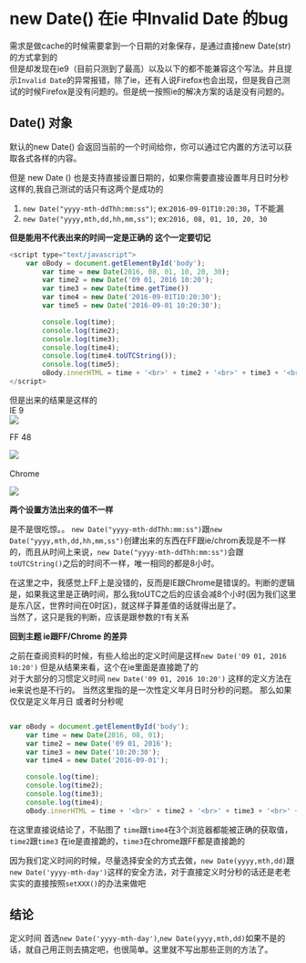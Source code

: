 # new Date() 在ie 中Invalid Date 的bug

需求是做cache的时候需要拿到一个日期的对象保存，是通过直接new Date(str)的方式拿到的  
但是却发现在ie9（目前只测到了最高）以及以下的都不能兼容这个写法。并且提示`Invalid Date`的异常报错，除了ie，还有人说Firefox也会出现，但是我自己测试的时候Firefox是没有问题的。但是统一按照ie的解决方案的话是没有问题的。

## Date() 对象
默认的new Date() 会返回当前的一个时间给你，你可以通过它内置的方法可以获取各式各样的内容。  

但是 new Date () 也是支持直接设置日期的，如果你需要直接设置年月日时分秒这样的,我自己测试的话只有这两个是成功的

1. `new Date("yyyy-mth-ddThh:mm:ss")`; ex:`2016-09-01T10:20:30`，T不能漏
1. `new Date("yyyy,mth,dd,hh,mm,ss")`; ex:`2016, 08, 01, 10, 20, 30`


**但是能用不代表出来的时间一定是正确的 这个一定要切记**

```js
<script type="text/javascript">
    var oBody = document.getElementById('body');
        var time = new Date(2016, 08, 01, 10, 20, 30);
        var time2 = new Date('09 01, 2016 10:20');
        var time3 = new Date(time.getTime())
        var time4 = new Date('2016-09-01T10:20:30');
        var time5 = new Date('2016-09-01 10:20:30');

        console.log(time);
        console.log(time2);
        console.log(time3);
        console.log(time4);
        console.log(time4.toUTCString());
        console.log(time5);
        oBody.innerHTML = time + '<br>' + time2 + '<br>' + time3 + '<br>' + time4 + '<br>' + time4.toUTCString() + '<br>' + time5;
</script>
```
但是出来的结果是这样的  
IE 9  
![](https://github.com/semi-xi/blog/raw/master/newDate/src/img/ie.png)  
  
FF 48  
  
![](https://github.com/semi-xi/blog/raw/master/newDate/src/img/ff.png)    
  
Chrome  

![](https://github.com/semi-xi/blog/raw/master/newDate/src/img/chrome.png)  

**两个设置方法出来的值不一样**

是不是很吃惊。。
`new Date("yyyy-mth-ddThh:mm:ss")`跟`new Date("yyyy,mth,dd,hh,mm,ss")`创建出来的东西在FF跟ie/chrom表现是不一样的，而且从时间上来说，`new Date("yyyy-mth-ddThh:mm:ss")`会跟`toUTCString()`之后的时间不一样，唯一相同的都是8小时。

在这里之中，我感觉上FF上是没错的，反而是IE跟Chrome是错误的。判断的逻辑是，如果我这里是正确时间，那么我toUTC之后的应该会减8个小时(因为我们这里是东八区，世界时间在0时区)，就这样子算差值的话就得出是了。  
当然了，这只是我的判断，应该是跟参数的`T`有关系

**回到主题 ie跟FF/Chrome 的差异**

之前在查阅资料的时候，有些人给出的定义时间是这样`new Date('09 01, 2016 10:20')` 但是从结果来看，这个在ie里面是直接跪了的  
对于大部分的习惯定义时间 `new Date('09 01, 2016 10:20')` 这样的定义方法在ie来说也是不行的。
当然这里指的是一次性定义年月日时分秒的问题。
那么如果仅仅是定义年月日 或者时分秒呢

```js

var oBody = document.getElementById('body');
    var time = new Date(2016, 08, 01);
    var time2 = new Date('09 01, 2016');
    var time3 = new Date('10:20:30');
    var time4 = new Date('2016-09-01');

    console.log(time);
    console.log(time2);
    console.log(time3);
    console.log(time4);
    oBody.innerHTML = time + '<br>' + time2 + '<br>' + time3 + '<br>' + time4 + '<br>' ;

```

在这里直接说结论了，不贴图了
`time`跟`time4`在3个浏览器都能被正确的获取值， `time2`跟`time3` 在ie是直接跪的，`time3`在chrome跟FF都是直接跪的

因为我们定义时间的时候，尽量选择安全的方式去做，`new Date(yyyy,mth,dd)`跟`new Date('yyyy-mth-day')`这样的安全方法，对于直接定义时分秒的话还是老老实实的直接按照`setXXX()`的办法来做吧


## 结论

定义时间 首选`new Date('yyyy-mth-day')`,`new Date(yyyy,mth,dd)`如果不是的话，就自己用正则去搞定吧，也很简单。这里就不写出那些正则的方法了。
